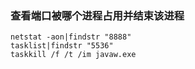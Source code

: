 ### 查看端口被哪个进程占用并结束该进程
```
netstat -aon|findstr "8888"
tasklist|findstr "5536"
taskkill /f /t /im javaw.exe
```